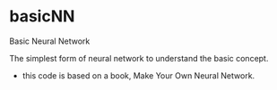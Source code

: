 # basicNN
Basic Neural Network

The simplest form of neural network to understand the basic concept.

- this code is based on a book, Make Your Own Neural Network.
